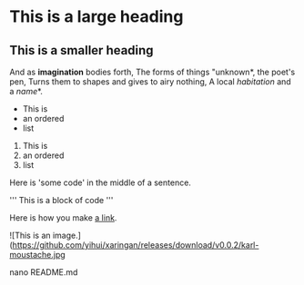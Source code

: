 # This is a large heading

## This is a smaller heading

And as **imagination** bodies forth, 
The forms of things "unknown*, the poet's pen, 
Turns them to shapes and gives to airy nothing, 
A local *habitation* and a *name**.

- This is 
- an ordered
- list


1. This is
2. an ordered
3. list

Here is 'some code' in the middle of a sentence.

'''
This is 
a block
of code
'''

Here is how you make [a link](https://www.wikipedia.org/).

![This is an image.](https://github.com/yihui/xaringan/releases/download/v0.0.2/karl-moustache.jpg

nano README.md

